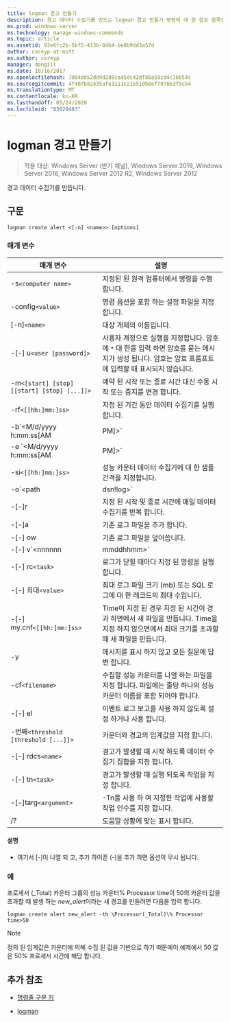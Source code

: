 ```yaml
---
title: logman 경고 만들기
description: 경고 데이터 수집기를 만드는 logman 경고 만들기 명령에 대 한 참조 항목입니다.
ms.prod: windows-server
ms.technology: manage-windows-commands
ms.topic: article
ms.assetid: 93e6fc2b-5bf5-413b-84b4-be8b9dd3a57d
author: coreyp-at-msft
ms.author: coreyp
manager: dongill
ms.date: 10/16/2017
ms.openlocfilehash: 7d84dd52dd9d2d8ca45dc42df88a59cd4c16b54c
ms.sourcegitcommit: 4f407b82435afe3111c215510b0ef797863f9cb4
ms.translationtype: MT
ms.contentlocale: ko-KR
ms.lasthandoff: 05/24/2020
ms.locfileid: "83820483"
---
```

# <a name="logman-create-alert"></a>logman 경고 만들기

> 적용 대상: Windows Server (반기 채널), Windows Server 2019, Windows Server 2016, Windows Server 2012 R2, Windows Server 2012

경고 데이터 수집기를 만듭니다.

## <a name="syntax"></a>구문

```
logman create alert <[-n] <name>> [options]
```

### <a name="parameters"></a>매개 변수

| 매개 변수 | 설명 |
| --------- | ----------- |
| -s`<computer name>` | 지정된 된 원격 컴퓨터에서 명령을 수행 합니다. |
| -config`<value>` | 명령 옵션을 포함 하는 설정 파일을 지정 합니다. |
| [-n]`<name>` | 대상 개체의 이름입니다. |
| -[-] u`<user [password]>` | 사용자 계정으로 실행을 지정합니다. 암호에 `*` 대 한를 입력 하면 암호를 묻는 메시지가 생성 됩니다. 암호는 암호 프롬프트에 입력할 때 표시되지 않습니다. |
| -m`<[start] [stop] [[start] [stop] [...]]>` | 예약 된 시작 또는 종료 시간 대신 수동 시작 또는 중지를 변경 합니다. |
| -rf`<[[hh:]mm:]ss>` | 지정 된 기간 동안 데이터 수집기를 실행 합니다. |
| -b`<M/d/yyyy h:mm:ss[AM|PM]>` | 지정 된 시간에 데이터 수집을 시작 합니다. |
| -e `<M/d/yyyy h:mm:ss[AM|PM]>` | 지정 된 시간에 데이터 컬렉션을 종료 합니다. |
| -si`<[[hh:]mm:]ss>` | 성능 카운터 데이터 수집기에 대 한 샘플 간격을 지정합니다. |
| -o`<path|dsn!log>` | SQL 데이터베이스에 출력 로그 파일 또는 DSN 및 로그 설정 이름을 지정 합니다. |
| -[-]r | 지정 된 시작 및 종료 시간에 매일 데이터 수집기를 반복 합니다. |
| -[-]a | 기존 로그 파일을 추가 합니다. |
| -[-] ow | 기존 로그 파일을 덮어씁니다. |
| -[-] v`<nnnnnn|mmddhhmm>` | 로그 파일 이름 끝에 파일 버전 정보를 첨부 합니다. |
| -[-] rc`<task>` | 로그가 닫힐 때마다 지정 된 명령을 실행 합니다. |
| -[-] 최대`<value>` | 최대 로그 파일 크기 (mb) 또는 SQL 로그에 대 한 레코드의 최대 수입니다. |
| -[-] my.cnf`<[[hh:]mm:]ss>` | Time이 지정 된 경우 지정 된 시간이 경과 하면에서 새 파일을 만듭니다. Time을 지정 하지 않으면에서 최대 크기를 초과할 때 새 파일을 만듭니다. |
| -y | 메시지를 표시 하지 않고 모든 질문에 답변 합니다. |
| -cf`<filename>` | 수집할 성능 카운터를 나열 하는 파일을 지정 합니다. 파일에는 줄당 하나의 성능 카운터 이름을 포함 되어야 합니다. |
| -[-] el | 이벤트 로그 보고를 사용 하지 않도록 설정 하거나 사용 합니다. |
| -번째`<threshold [threshold [...]]>` | 카운터와 경고의 임계값을 지정 합니다. |
| -[-] rdcs`<name>` | 경고가 발생할 때 시작 하도록 데이터 수집기 집합을 지정 합니다. |
| -[-] tn`<task>` | 경고가 발생할 때 실행 되도록 작업을 지정 합니다. |
| -[-]targ`<argument>` | -Tn를 사용 하 여 지정한 작업에 사용할 작업 인수를 지정 합니다. |
| /? | 도움말 상황에 맞는 표시 합니다. |

#### <a name="remarks"></a>설명

- 여기서 [-]이 나열 되 고, 추가 하이픈 (-)을 추가 하면 옵션이 무시 됩니다.

### <a name="examples"></a>예

프로세서 (_Total) 카운터 그룹의 성능 카운터% Processor time이 50의 카운터 값을 초과할 때 발생 하는 *new_alert*이라는 새 경고를 만들려면 다음을 입력 합니다.

```
logman create alert new_alert -th \Processor(_Total)\% Processor time>50
```

> [!NOTE]
> 정의 된 임계값은 카운터에 의해 수집 된 값을 기반으로 하기 때문에이 예제에서 50 값은 50% 프로세서 시간에 해당 합니다.

## <a name="additional-references"></a>추가 참조

- [명령줄 구문 키](command-line-syntax-key.md)

- [logman](logman.md)
